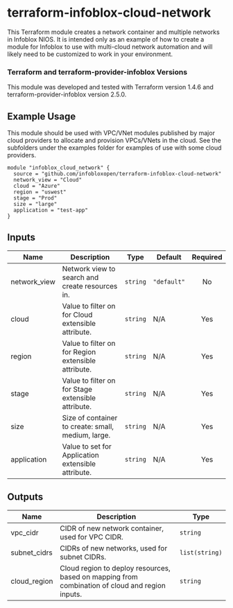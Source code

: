# terraform-infoblox-cloud-network

This Terraform module creates a network container and multiple networks in Infoblox NIOS. It is intended only as an example of how to create a module for Infoblox to use with multi-cloud network automation and will likely need to be customized to work in your environment.

### Terraform and terraform-provider-infoblox Versions
This module was developed and tested with Terraform version 1.4.6 and terraform-provider-infoblox version 2.5.0.

## Example Usage
This module should be used with VPC/VNet modules published by major cloud providers to allocate and provision VPCs/VNets in the cloud. See the subfolders under the examples folder for examples of use with some cloud providers.

```hcl
module "infoblox_cloud_network" {
  source = "github.com/infobloxopen/terraform-infoblox-cloud-network"
  network_view = "Cloud"
  cloud = "Azure"
  region = "uswest"
  stage = "Prod"
  size = "large"
  application = "test-app"
}
```

## Inputs

| Name | Description | Type | Default | Required |
| ---- | ----------- | ---- | ------- | :--------: |
| network_view | Network view to search and create resources in. | `string` | `"default"` | No |
| cloud | Value to filter on for Cloud extensible attribute. | `string` | N/A | Yes |
| region | Value to filter on for Region extensible attribute. | `string` | N/A | Yes |
| stage | Value to filter on for Stage extensible attribute. | `string` | N/A | Yes |
| size | Size of container to create: small, medium, large. | `string` | N/A | Yes |
| application | Value to set for Application extensible attribute. | `string` | N/A | Yes |

## Outputs
| Name | Description | Type |
| ---- | ----------- | ---- |
| vpc_cidr | CIDR of new network container, used for VPC CIDR. | `string` |
| subnet_cidrs | CIDRs of new networks, used for subnet CIDRs. | `list(string)` |
| cloud_region | Cloud region to deploy resources, based on mapping from combination of cloud and region inputs. | `string` |
